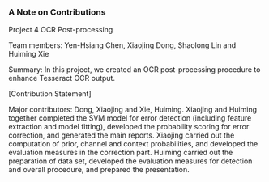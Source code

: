 ### A Note on Contributions

Project 4 OCR Post-processing

Team members: Yen-Hsiang Chen, Xiaojing Dong, Shaolong Lin and Huiming Xie

Summary: In this project, we created an OCR post-processing procedure to enhance Tesseract OCR output. 

[Contribution Statement] 

Major contributors: Dong, Xiaojing and Xie, Huiming. 
Xiaojing and Huiming together completed the SVM model for error detection (including feature extraction and model fitting), developed the probability scoring for error correction, and generated the main reports. Xiaojing carried out the computation of prior, channel and context probabilities, and developed the evaluation measures in the correction part. Huiming carried out the preparation of data set, developed the evaluation measures for detection and overall procedure, and prepared the presentation.
